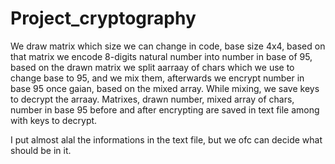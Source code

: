 # Project_cryptography
We draw matrix which size we can change in code, base size 4x4, based on that matrix we encode 8-digits natural number into number in base of 95,
based on the drawn matrix we split aarraay of chars which we use to change base to 95, and we mix them, afterwards we encrypt number in base 95 once gaian, based on the mixed array.
While mixing, we save keys to decrypt the arraay.
Matrixes, drawn number, mixed array of chars, number in base 95 before and after encrypting are saved in text file among with keys to decrypt.

I put almost alal the informations in the text file, but we ofc can decide what should be in it. 
